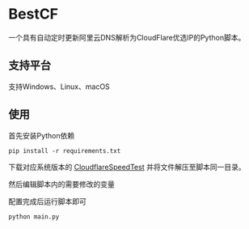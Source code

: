 # BestCF

一个具有自动定时更新阿里云DNS解析为CloudFlare优选IP的Python脚本。

## 支持平台

支持Windows、Linux、macOS

## 使用

首先安装Python依赖

``` shell
pip install -r requirements.txt
```

下载对应系统版本的 [CloudflareSpeedTest](https://github.com/XIU2/CloudflareSpeedTest/releases) 并将文件解压至脚本同一目录。

然后编辑脚本内的需要修改的变量

配置完成后运行脚本即可

```shell
python main.py
```
